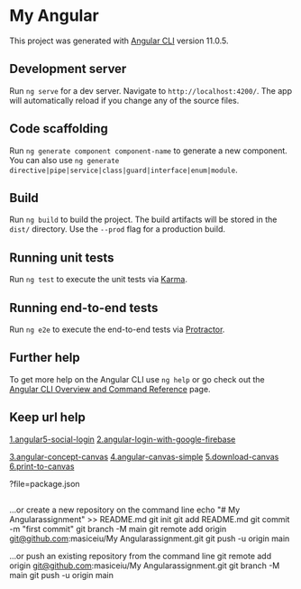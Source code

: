 # My Angular

This project was generated with [Angular CLI](https://github.com/angular/angular-cli) version 11.0.5.

## Development server

Run `ng serve` for a dev server. Navigate to `http://localhost:4200/`. The app will automatically reload if you change any of the source files.

## Code scaffolding

Run `ng generate component component-name` to generate a new component. You can also use `ng generate directive|pipe|service|class|guard|interface|enum|module`.

## Build

Run `ng build` to build the project. The build artifacts will be stored in the `dist/` directory. Use the `--prod` flag for a production build.

## Running unit tests

Run `ng test` to execute the unit tests via [Karma](https://karma-runner.github.io).

## Running end-to-end tests

Run `ng e2e` to execute the end-to-end tests via [Protractor](http://www.protractortest.org/).

## Further help

To get more help on the Angular CLI use `ng help` or go check out the [Angular CLI Overview and Command Reference](https://angular.io/cli) page.

## Keep url help
[1.angular5-social-login](https://stackblitz.com/edit/angular5-social-login)
[2.angular-login-with-google-firebase](https://stackblitz.com/edit/angular-login-with-google-example)

[3.angular-concept-canvas](https://stackblitz.com/edit/concept-canvas)
[4.angular-canvas-simple](https://stackblitz.com/edit/angular-canvas-simple)
[5.download-canvas](https://stackblitz.com/edit/download-div-using-canvas)
[6.print-to-canvas](https://stackblitz.com/edit/print-to-canvas)

?file=package.json
##
…or create a new repository on the command line
echo "# My Angularassignment" >> README.md
git init
git add README.md
git commit -m "first commit"
git branch -M main
git remote add origin git@github.com:masiceiu/My Angularassignment.git
git push -u origin main
                
…or push an existing repository from the command line
git remote add origin git@github.com:masiceiu/My Angularassignment.git
git branch -M main
git push -u origin main
